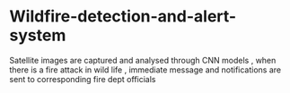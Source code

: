 # Wildfire-detection-and-alert-system
Satellite images are captured and analysed through CNN models , when there is a fire attack in wild life , immediate message and notifications are sent to corresponding fire dept officials
